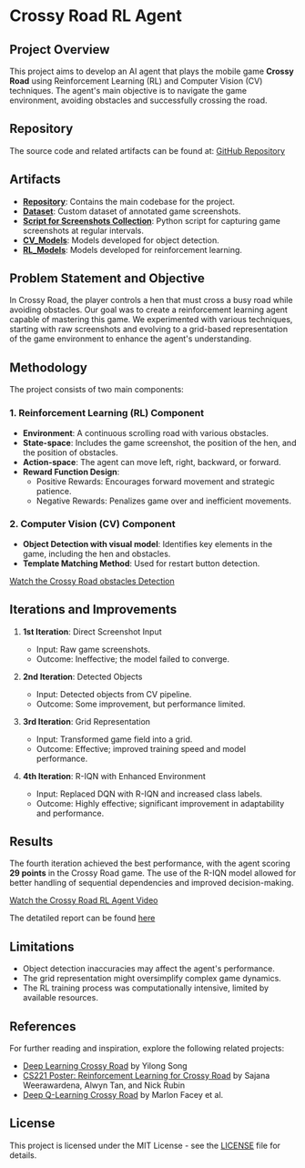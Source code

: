 # Crossy Road RL Agent  

## Project Overview  
This project aims to develop an AI agent that plays the mobile game **Crossy Road** using Reinforcement Learning (RL) and Computer Vision (CV) techniques. The agent's main objective is to navigate the game environment, avoiding obstacles and successfully crossing the road.  

## Repository  
The source code and related artifacts can be found at: [GitHub Repository](https://github.com/1kkiRen/PMLDL-Course-Project)  

## Artifacts  
- **[Repository](https://github.com/1kkiRen/Crossy-Road-Course-Project)**: Contains the main codebase for the project.  
- **[Dataset](https://github.com/1kkiRen/Crossy-Road-Course-Project/tree/cv-main/datasets/For_finetuning_yolov11)**: Custom dataset of annotated game screenshots.  
- **[Script for Screenshots Collection](https://github.com/1kkiRen/Crossy-Road-Course-Project/blob/main/screenshots_collector.py)**: Python script for capturing game screenshots at regular intervals.  
- **[CV_Models](https://github.com/1kkiRen/Crossy-Road-Course-Project/tree/cv-main/src/models)**: Models developed for object detection.  
- **[RL_Models](https://github.com/1kkiRen/Crossy-Road-Course-Project/tree/rl-main)**: Models developed for reinforcement learning.  

## Problem Statement and Objective  
In Crossy Road, the player controls a hen that must cross a busy road while avoiding obstacles. Our goal was to create a reinforcement learning agent capable of mastering this game. We experimented with various techniques, starting with raw screenshots and evolving to a grid-based representation of the game environment to enhance the agent's understanding.  

## Methodology  
The project consists of two main components:  

### 1. Reinforcement Learning (RL) Component  
- **Environment**: A continuous scrolling road with various obstacles.  
- **State-space**: Includes the game screenshot, the position of the hen, and the position of obstacles.  
- **Action-space**: The agent can move left, right, backward, or forward.  
- **Reward Function Design**:  
  - Positive Rewards: Encourages forward movement and strategic patience.  
  - Negative Rewards: Penalizes game over and inefficient movements.  

### 2. Computer Vision (CV) Component  
- **Object Detection with visual model**: Identifies key elements in the game, including the hen and obstacles.
- **Template Matching Method**: Used for restart button detection.

[Watch the Crossy Road obstacles Detection ](https://drive.google.com/file/d/1edZ-lxuQySawbTdM7cc1RcK6ALIzMCEx/preview)

## Iterations and Improvements  
1. **1st Iteration**: Direct Screenshot Input  
   - Input: Raw game screenshots.  
   - Outcome: Ineffective; the model failed to converge.  

2. **2nd Iteration**: Detected Objects  
   - Input: Detected objects from CV pipeline.  
   - Outcome: Some improvement, but performance limited.  

3. **3rd Iteration**: Grid Representation  
   - Input: Transformed game field into a grid.  
   - Outcome: Effective; improved training speed and model performance.  

4. **4th Iteration**: R-IQN with Enhanced Environment  
   - Input: Replaced DQN with R-IQN and increased class labels.  
   - Outcome: Highly effective; significant improvement in adaptability and performance.  

## Results  
The fourth iteration achieved the best performance, with the agent scoring **29 points** in the Crossy Road game. The use of the R-IQN model allowed for better handling of sequential dependencies and improved decision-making.  

[Watch the Crossy Road RL Agent Video](https://drive.google.com/file/d/1u5NwORIDgiYjUVQ0rwhrERhyxmoAB7RG/preview)

The detatiled report can be found [here]()


## Limitations  
- Object detection inaccuracies may affect the agent's performance.  
- The grid representation might oversimplify complex game dynamics.  
- The RL training process was computationally intensive, limited by available resources.  

## References  
For further reading and inspiration, explore the following related projects:  
- [Deep Learning Crossy Road](https://github.com/YilongSong/Deep-Learning-Crossy-Road) by Yilong Song  
- [CS221 Poster: Reinforcement Learning for Crossy Road](https://cs221.stanford.edu/posters/2021/Weerawardena_Tan_Rubin.pdf) by Sajana Weerawardena, Alwyn Tan, and Nick Rubin  
- [Deep Q-Learning Crossy Road](https://github.com/MarlonFacey/Deep-Q-Learning-Crossy-Road) by Marlon Facey et al.  

## License  
This project is licensed under the MIT License - see the [LICENSE](LICENSE) file for details.
